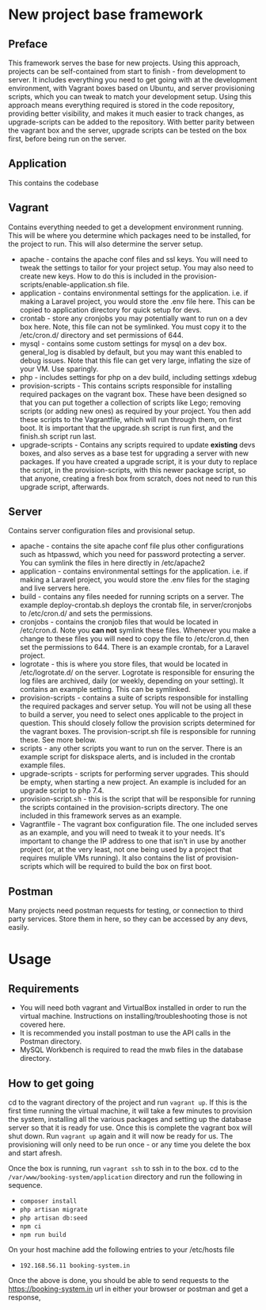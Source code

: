 # New project base framework

## Preface
This framework serves the base for new projects. Using this approach, projects can be self-contained from start to finish - from development to server.
It includes everything you need to get going with at the development environment, with Vagrant boxes based on Ubuntu, and server provisioning scripts, which you can tweak to match your development setup.
Using this approach means everything required is stored in the code repository, providing better visibility, and makes it much easier to track changes, as upgrade-scripts can be
added to the repository. With better parity between the vagrant box and the server, upgrade scripts can be tested on the box first, before being run on the server.

## Application
This contains the codebase

## Vagrant
Contains everything needed to get a development environment running. This will be where you determine which packages need to be installed, for the project to run. This will also determine the server setup.
* apache - contains the apache conf files and ssl keys. You will need to tweak the settings to tailor for your project setup. You may also need to create new keys. How to do this is included in the provision-scripts/enable-application.sh file.
* application - contains environmental settings for the application. i.e. if making a Laravel project, you would store the .env file here. This can be copied to application directory for quick setup for devs.
* crontab - store any cronjobs you may potentially want to run on a dev box here. Note, this file can not be symlinked. You must copy it to the /etc/cron.d/ directory and set permissions of 644.
* mysql - contains some custom settings for mysql on a dev box. general_log is disabled by default, but you may want this enabled to debug issues. Note that this file can get very large, inflating the size of your VM. Use sparingly.
* php - includes settings for php on a dev build, including settings xdebug
* provision-scripts - This contains scripts responsible for installing required packages on the vagrant box. These have been designed so that you can put together a collection of scripts like Lego; removing scripts (or adding new ones) as required by your project. You then add these scripts to the Vagrantfile, which will run through them, on first boot. It is important that the upgrade.sh script is run first, and the finish.sh script run last.
* upgrade-scripts - Contains any scripts required to update **existing** devs boxes, and also serves as a base test for upgrading a server with new packages. If you have created a upgrade script, it is your duty to replace the script, in the provision-scripts, with this newer package script, so that anyone, creating a fresh box from scratch, does not need to run this upgrade script, afterwards.

## Server
Contains server configuration files and provisional setup.
* apache - contains the site apache conf file plus other configurations such as htpasswd, which you need for password protecting a server. You can symlink the files in here directly in /etc/apache2
* application - contains environmental settings for the application. i.e. if making a Laravel project, you would store the .env files for the staging and live servers here.
* build - contains any files needed for running scripts on a server. The example deploy-crontab.sh deploys the crontab file, in server/cronjobs to /etc/cron.d/ and sets the permissions.
* cronjobs - contains the cronjob files that would be located in /etc/cron.d. Note you **can not** symlink these files. Whenever you make a change to these files you will need to copy the file to /etc/cron.d, then set the permissions to 644. There is an example crontab, for a Laravel project.
* logrotate - this is where you store files, that would be located in /etc/logrotate.d/ on the server. Logrotate is responsible for ensuring the log files are archived, daily (or weekly, depending on your setting). It contains an example setting. This can be symlinked.
* provision-scripts - contains a suite of scripts responsible for installing the required packages and server setup. You will not be using all these to build a server, you need to select ones applicable to the project in question. This should closely follow the provision scripts determined for the vagrant boxes. The provision-script.sh file is responsible for running these. See more below.
* scripts - any other scripts you want to run on the server. There is an example script for diskspace alerts, and is included in the crontab example files.
* upgrade-scripts - scripts for performing server upgrades. This should be empty, when starting a new project. An example is included for an upgrade script to php 7.4.
* provision-script.sh - this is the script that will be responsible for running the scripts contained in the provision-scripts directory. The one included in this framework serves as an example.
* Vagrantfile - The vagrant box configuration file. The one included serves as an example, and you will need to tweak it to your needs. It's important to change the IP address to one that isn't in use by another project (or, at the very least, not one being used by a project that requires muliple VMs running). It also contains the list of provision-scripts which will be required to build the box on first boot.

## Postman
Many projects need postman requests for testing, or connection to third party services. Store them in here, so they can be accessed by any devs, easily.

# Usage
## Requirements
* You will need both vagrant and VirtualBox installed in order to run the virtual machine. Instructions on installing/troubleshooting those is not covered here.
* It is recommended you install postman to use the API calls in the Postman directory.
* MySQL Workbench is required to read the mwb files in the database directory.


## How to get going
cd to the vagrant directory of the project and run ``vagrant up``. If this is the first time running the virtual machine, it will take a few minutes to provision the system, installing all the various packages and setting up the database server so that it is ready for use.
Once this is complete the vagrant box will shut down. Run ``vagrant up`` again and it will now be ready for us. The provisioning will only need to be run once - or any time you delete the box and start afresh.

Once the box is running, run ``vagrant ssh`` to ssh in to the box. cd to the ``/var/www/booking-system/application`` directory and run the following in sequence.
* ``composer install``
* ``php artisan migrate``
* ``php artisan db:seed``
* ``npm ci``
* ``npm run build``

On your host machine add the following entries to your /etc/hosts file
* ``192.168.56.11 booking-system.in``

Once the above is done, you should be able to send requests to the https://booking-system.in url in either your browser or postman and get a response,
